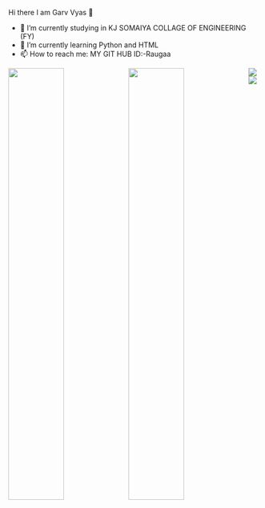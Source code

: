 Hi there I am Garv Vyas 👋

- 🔭 I’m currently studying in KJ SOMAIYA COLLAGE OF ENGINEERING (FY)
- 🌱 I’m currently learning Python and HTML
- 📫 How to reach me: MY GIT HUB ID:-Raugaa
 <img align="Left" width="47%" src="https://github-readme-stats.vercel.app/api?username=Raugaa&show_icons=true&theme=radical" />
  
 <img align="Left" width="47%" src="https://github-readme-stats.vercel.app/api/top-langs/?username=Raugaa&layout=compact" />

 <img src="https://img.shields.io/badge/CodeChef-%23964B00.svg?style=for-the-badge&logo=CodeChef&logoColor=white" />
     
 <img src="https://img.shields.io/badge/python-3670A0?style=for-the-badge&logo=python&logoColor=ffdd54" />
     
     
     
     
     
     
     


